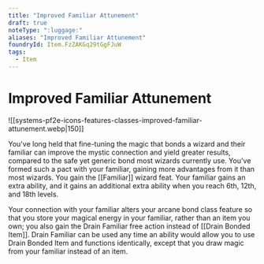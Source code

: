 ```yaml
---
title: "Improved Familiar Attunement"
draft: true
noteType: ":luggage:"
aliases: "Improved Familiar Attunement"
foundryId: Item.FzZAKGq29tGgFJuW
tags:
  - Item
---
```


# Improved Familiar Attunement
![[systems-pf2e-icons-features-classes-improved-familiar-attunement.webp|150]]

You've long held that fine-tuning the magic that bonds a wizard and their familiar can improve the mystic connection and yield greater results, compared to the safe yet generic bond most wizards currently use. You've formed such a pact with your familiar, gaining more advantages from it than most wizards. You gain the [[Familiar]] wizard feat. Your familiar gains an extra ability, and it gains an additional extra ability when you reach 6th, 12th, and 18th levels.

Your connection with your familiar alters your arcane bond class feature so that you store your magical energy in your familiar, rather than an item you own; you also gain the Drain Familiar free action instead of [[Drain Bonded Item]]. Drain Familiar can be used any time an ability would allow you to use Drain Bonded Item and functions identically, except that you draw magic from your familiar instead of an item.
